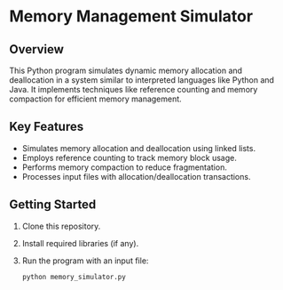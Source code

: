# Memory Management Simulator

## Overview

This Python program simulates dynamic memory allocation and deallocation in a system similar to interpreted languages like Python and Java. It implements techniques like reference counting and memory compaction for efficient memory management.

## Key Features

- Simulates memory allocation and deallocation using linked lists.
- Employs reference counting to track memory block usage.
- Performs memory compaction to reduce fragmentation.
- Processes input files with allocation/deallocation transactions.

## Getting Started

1. Clone this repository.
2. Install required libraries (if any).
3. Run the program with an input file:

   ```bash
   python memory_simulator.py
